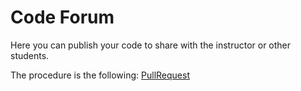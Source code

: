 # Code Forum

Here you can publish your code to share with the instructor or other students. 

The procedure is the following: [PullRequest](http://hisham.hm/2016/01/01/how-to-make-a-pull-request-on-github-a-quick-tutorial)

